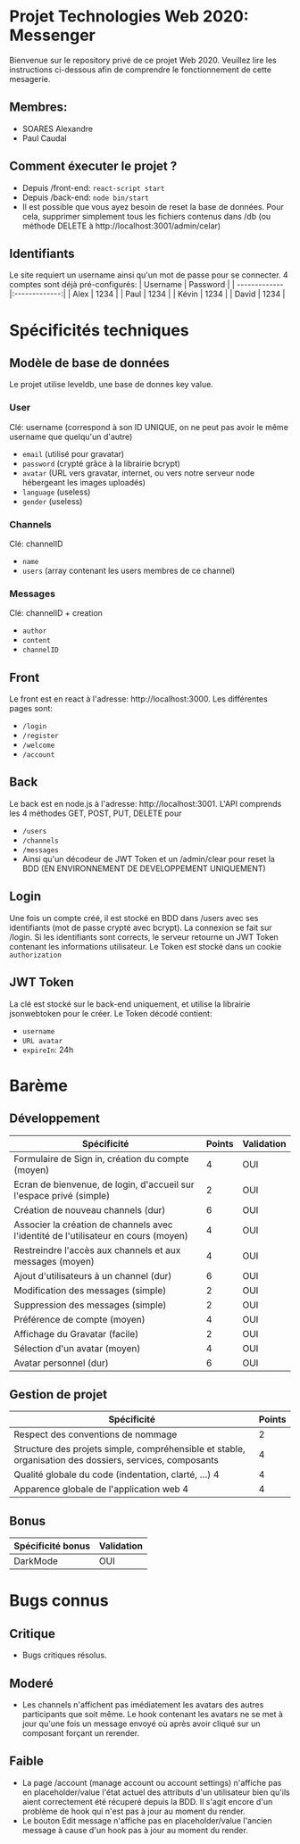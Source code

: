 # Projet Technologies Web 2020: Messenger

Bienvenue sur le repository privé de ce projet Web 2020.
Veuillez lire les instructions ci-dessous afin de comprendre le fonctionnement de cette mesagerie.

## Membres:
- SOARES Alexandre
- Paul Caudal

## Comment éxecuter le projet ?
- Depuis /front-end: ```react-script start```
- Depuis /back-end: ```node bin/start```
- Il est possible que vous ayez besoin de reset la base de données. Pour cela, supprimer simplement tous les fichiers contenus dans /db (ou méthode DELETE à http://localhost:3001/admin/celar)

## Identifiants
Le site requiert un username ainsi qu'un mot de passe pour se connecter. 4 comptes sont déjà pré-configurés:
| Username      | Password      |
| ------------- |:-------------:|
| Alex          | 1234          |
| Paul          | 1234          |
| Kévin         | 1234          |
| David         | 1234          |


# Spécificités techniques
## Modèle de base de données
Le projet utilise leveldb, une base de donnes key value.

### User
Clé: username (correspond à son ID UNIQUE, on ne peut pas avoir le même username que quelqu'un d'autre)
- ```email``` (utilisé pour gravatar)
- ```password``` (crypté grâce à la librairie bcrypt)
- ```avatar``` (URL vers gravatar, internet, ou vers notre serveur node hébergeant les images uploadés)
- ```language``` (useless)
- ```gender``` (useless)

### Channels
Clé: channelID
- ```name```
- ```users``` (array contenant les users membres de ce channel)

### Messages
Clé: channelID  + creation
- ```author```
- ```content```
- ```channelID```

## Front
Le front est en react à l'adresse: http://localhost:3000.
Les différentes pages sont:
- ```/login```
- ```/register```
- ```/welcome```
- ```/account```

## Back
Le back est en node.js à l'adresse: http://localhost:3001.
L'API comprends les 4 méthodes GET, POST, PUT, DELETE pour
- ```/users```
- ```/channels```
- ```/messages```
- Ainsi qu'un décodeur de JWT Token et un /admin/clear pour reset la BDD (EN ENVIRONNEMENT DE DEVELOPPEMENT UNIQUEMENT)

## Login
Une fois un compte créé, il est stocké en BDD dans /users avec ses identifiants (mot de passe crypté avec bcrypt).
La connexion se fait sur /login. Si les identifiants sont corrects, le serveur retourne un JWT Token contenant les informations utilisateur.
Le Token est stocké dans un cookie ```authorization```

## JWT Token
La clé est stocké sur le back-end uniquement, et utilise la librairie jsonwebtoken pour le créer. Le Token décodé contient:
- ```username```
- ```URL avatar```
- ```expireIn```: 24h


# Barème
## Développement
| Spécificité                                                                          | Points | Validation |
|--------------------------------------------------------------------------------------|--------|------------|
| Formulaire de Sign in, création du compte \(moyen\)                                  | 4      | OUI        |
| Ecran de bienvenue, de login, d'accueil sur l'espace privé \(simple\)                | 2      | OUI        |
| Création de nouveau channels \(dur\)                                                 | 6      | OUI        |
| Associer la création de channels avec l'identité de l'utilisateur en cours \(moyen\) | 4      | OUI        |
| Restreindre l'accès aux channels et aux messages \(moyen\)                           | 4      | OUI        |
| Ajout d'utilisateurs à un channel \(dur\)                                            | 6      | OUI        |
| Modification des messages \(simple\)                                                 | 2      | OUI        |
| Suppression des messages \(simple\)                                                  | 2      | OUI        |
| Préférence de compte \(moyen\)                                                       | 4      | OUI        |
| Affichage du Gravatar \(facile\)                                                     | 2      | OUI        |
| Sélection d'un avatar \(moyen\)                                                      | 4      | OUI        |
| Avatar personnel \(dur\)                                                             | 6      | OUI        |

## Gestion de projet
| Spécificité                                                                                             | Points |
|---------------------------------------------------------------------------------------------------------|--------|
| Respect des conventions de nommage                                                                      | 2      |
| Structure des projets simple, compréhensible et stable, organisation des dossiers, services, composants | 4      |
| Qualité globale du code \(indentation, clarté, …\) 4                                                    | 4      |
| Apparence globale de l'application web 4                                                                | 4      |

## Bonus
| Spécificité bonus | Validation |
|-------------------|------------|
| DarkMode          | OUI        |

# Bugs connus
## Critique
- Bugs critiques résolus.

## Moderé
- Les channels n'affichent pas imédiatement les avatars des autres participants que soit même. Le hook contenant les avatars ne se met à jour qu'une fois un message envoyé où après avoir cliqué sur un composant forçant un rerender.

## Faible
- La page /account (manage account ou account settings) n'affiche pas en placeholder/value l'état actuel des attributs d'un utilisateur bien qu'ils aient correctement été récuperé depuis la BDD. Il s'agit encore d'un problème de hook qui n'est pas à jour au moment du render.
- Le bouton Edit message n'affiche pas en placeholder/value l'ancien message à cause d'un hook pas à jour au moment du render.
